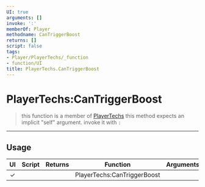 ```yaml
---
UI: true
arguments: []
invoke: ':'
memberOf: Player
methodname: CanTriggerBoost
returns: []
script: false
tags:
- Player/PlayerTechs/_function
- function/UI
title: PlayerTechs.CanTriggerBoost
---
```

# PlayerTechs:CanTriggerBoost
> this function is a member of [PlayerTechs](civ-6/lua/PlayerTechs.md)
> this method expects an implicit "self" argument. invoke it with `:`
-----
## Usage
|  UI | Script | Returns | Function | Arguments |
|:---:|:------:|-------:|:--------:|:---------|
|✓| ||PlayerTechs:CanTriggerBoost||
